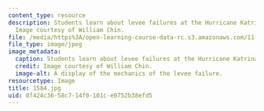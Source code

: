 ```yaml
---
content_type: resource
description: Students learn about levee failures at the Hurricane Katrina Exhibit.
  Image courtesy of William Chin.
file: /media/https%3A/open-learning-course-data-rc.s3.amazonaws.com/11-027-city-to-city-comparing-researching-and-writing-about-cities-new-orleans-spring-2011/0f424c3658c714f0101ce0752b38efd5_1584.jpg
file_type: image/jpeg
image_metadata:
  caption: Students learn about levee failures at the Hurricane Katrina Exhibit.
  credit: Image courtesy of William Chin.
  image-alt: A display of the mechanics of the levee failure.
resourcetype: Image
title: 1584.jpg
uid: 0f424c36-58c7-14f0-101c-e0752b38efd5
---
```

